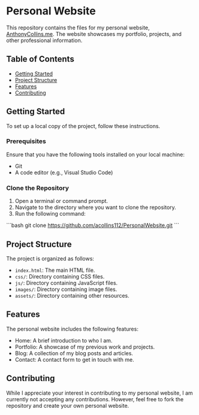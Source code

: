 # Personal Website

This repository contains the files for my personal website, [AnthonyCollins.me](https://anthonycollins.me). The website showcases my portfolio, projects, and other professional information.

## Table of Contents

- [Getting Started](#getting-started)
- [Project Structure](#project-structure)
- [Features](#features)
- [Contributing](#contributing)

## Getting Started

To set up a local copy of the project, follow these instructions.

### Prerequisites

Ensure that you have the following tools installed on your local machine:

- Git
- A code editor (e.g., Visual Studio Code)

### Clone the Repository

1. Open a terminal or command prompt.
2. Navigate to the directory where you want to clone the repository.
3. Run the following command:

\`\`\`bash
git clone https://github.com/acollins112/PersonalWebsite.git
\`\`\`

## Project Structure

The project is organized as follows:

- `index.html`: The main HTML file.
- `css/`: Directory containing CSS files.
- `js/`: Directory containing JavaScript files.
- `images/`: Directory containing image files.
- `assets/`: Directory containing other resources.

## Features

The personal website includes the following features:

- Home: A brief introduction to who I am.
- Portfolio: A showcase of my previous work and projects.
- Blog: A collection of my blog posts and articles.
- Contact: A contact form to get in touch with me.

## Contributing

While I appreciate your interest in contributing to my personal website, I am currently not accepting any contributions. However, feel free to fork the repository and create your own personal website.
